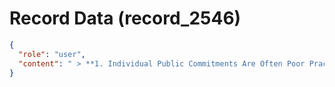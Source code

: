 # Record Data (record_2546)

```json
{
  "role": "user",
  "content": " > **1. Individual Public Commitments Are Often Poor Practice** - do you agree with claude above? if so why if not why ?"
}
```
